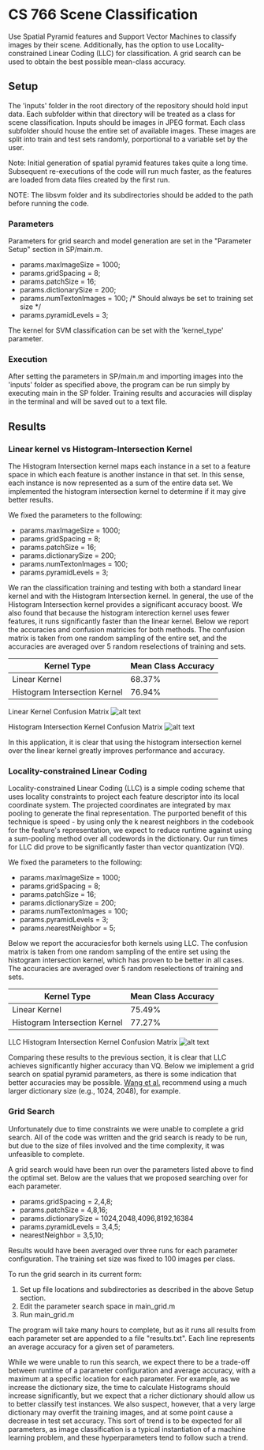 # CS 766 Scene Classification

Use Spatial Pyramid features and Support Vector Machines to classify images by their scene. Additionally, has the option to use Locality-constrained Linear Coding (LLC) for classification. A grid search can be used to obtain the best possible mean-class accuracy.

## Setup
The 'inputs' folder in the root directory of the repository should hold input data. Each subfolder within that directory will be treated as a class for scene classification. Inputs should be images in JPEG format. Each class subfolder should house the entire set of available images. These images are split into train and test sets randomly, porportional to a variable set by the user. 

Note: Initial generation of spatial pyramid features takes quite a long time. Subsequent re-executions of the code will run much faster, as the features are loaded from data files created by the first run. 

NOTE: The libsvm folder and its subdirectories should be added to the path before running the code.

### Parameters

Parameters for grid search and model generation are set in the "Parameter Setup" section in SP/main.m. 

* params.maxImageSize = 1000;
* params.gridSpacing = 8;
* params.patchSize = 16;
* params.dictionarySize = 200;
* params.numTextonImages = 100; /* Should always be set to training set size */
* params.pyramidLevels = 3;

The kernel for SVM classification can be set with the 'kernel_type' parameter.

### Execution

After setting the parameters in SP/main.m and importing images into the 'inputs' folder as specified above, the program can be run simply by executing main in the SP folder. Training results and accuracies will display in the terminal and will be saved out to a text file.

## Results
### Linear kernel vs Histogram-Intersection Kernel
The Histogram Intersection kernel maps each instance in a set to a feature space in which each feature is another instance in that set. In this sense, each instance is now represented as a sum of the entire data set. We implemented the histogram intersection kernel to determine if it may give better results.

We fixed the parameters to the following:

* params.maxImageSize = 1000;
* params.gridSpacing = 8;
* params.patchSize = 16;
* params.dictionarySize = 200;
* params.numTextonImages = 100;
* params.pyramidLevels = 3;

We ran the classification training and testing with both a standard linear kernel and with the Histogram Intersection kernel. In general, the use of the Histogram Intersection kernel provides a significant accuracy boost.  We also found that because the histogram interection kernel uses fewer features, it runs significantly faster than the linear kernel. Below we report the accuracies and confusion matricies for both methods. The confusion matrix is taken from  one random sampling of the entire set, and the accuracies are averaged over 5 random reselections of training and sets.

| Kernel Type                   | Mean Class Accuracy |
|-------------------------------|---------------------|
| Linear Kernel                 | 68.37%              |
| Histogram Intersection Kernel | 76.94%              |

Linear Kernel Confusion Matrix
![alt text](https://github.com/ronakrm/scene_classification/blob/master/SP/linear_confusion.png "Linear Kernel Matrix")

Histogram Intersection Kernel Confusion Matrix
![alt text](https://github.com/ronakrm/scene_classification/blob/master/SP/hist_isect_confusion.png "Histogram Intersection Confusion Matrix")

In this application, it is clear that using the histogram intersection kernel over the linear kernel  greatly improves performance and accuracy.

### Locality-constrained Linear Coding

Locality-constrained Linear Coding (LLC) is a simple coding scheme that uses locality constraints to project each feature descriptor into its local coordinate system. The projected coordinates are integrated by max pooling to generate the final representation. The purported benefit of this technique is speed - by using only the k nearest neighbors in the codebook for the feature's representation, we expect to reduce runtime against using a sum-pooling method over all codewords in the dictionary.  Our run times for LLC did prove to be significantly faster than vector quantization (VQ).

We fixed the parameters to the following:

* params.maxImageSize = 1000;
* params.gridSpacing = 8;
* params.patchSize = 16;
* params.dictionarySize = 200;
* params.numTextonImages = 100;
* params.pyramidLevels = 3;
* params.nearestNeighbor = 5;

Below we report the accuraciesfor both kernels using LLC. The confusion matrix is taken from  one random sampling of the entire set using the histogram intersection kernel, which has proven to be better in all cases. The accuracies are averaged over 5 random reselections of training and sets.

| Kernel Type                   | Mean Class Accuracy |
|-------------------------------|---------------------|
| Linear Kernel                 | 75.49%              |
| Histogram Intersection Kernel | 77.27%              |

LLC Histogram Intersection Kernel Confusion Matrix
![alt text](https://github.com/ronakrm/scene_classification/blob/master/SP/hist_isect_confusionLLC.png "LLC Histogram Intersection Confusion Matrix")

Comparing these results to the previous section, it is clear that LLC achieves significantly higher accuracy than VQ. Below we imiplement a grid search on spatial pyramid parameters, as there is some indication that better accuracies may be possible. [Wang et al.](http://www.ifp.illinois.edu/~jyang29/papers/CVPR10-LLC.pdf) recommend using a much larger dictionary size (e.g., 1024, 2048), for example. 

### Grid Search

Unfortunately due to time constraints we were unable to complete a grid search. All of the code was written and the grid search is ready to be run, but due to the size of files involved and the time complexity, it was unfeasible to complete.

A grid search would have been run over the parameters listed above to find the optimal set. Below are the values that we proposed searching over for each parameter.

* params.gridSpacing = 2,4,8;
* params.patchSize = 4,8,16;
* params.dictionarySize = 1024,2048,4096,8192,16384
* params.pyramidLevels = 3,4,5;
* nearestNeighbor = 3,5,10;

Results would have been averaged over three runs for each parameter configuration. The training set size was fixed to 100 images per class.

To run the grid search in its current form:

1. Set up file locations and subdirectories as described in the above Setup section.
2. Edit the parameter search space in main_grid.m
3. Run main_grid.m

The program will take many hours to complete, but as it runs all results from each parameter set are appended to a file "results.txt". Each line represents an average accuracy for a given set of parameters.

While we were unable to run this search, we expect there to be a trade-off between runtime of a parameter configuration and average accuracy, with a maximum at a specific location for each parameter. For example, as we increase the dictionary size, the time to calculate Histograms should increase significantly, but we expect that a richer dictionary should allow us to better classify test instances. We also suspect, however, that a very large dictionary may overfit the training images, and at some point cause a decrease in test set accuracy. This sort of trend is to be expected for all parameters, as image classification is a typical instantiation of a machine learning problem, and these hyperparameters tend to follow such a trend.

